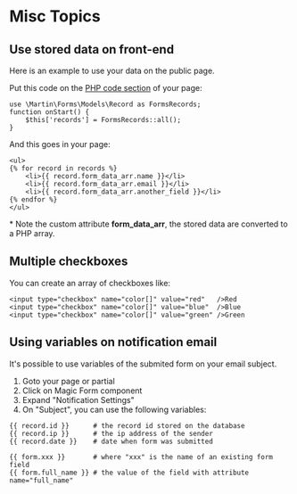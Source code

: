 # Misc Topics



## Use stored data on front-end

Here is an example to use your data on the public page.

Put this code on the [PHP code section](https://octobercms.com/docs/cms/themes#php-section) of your page:
```
use \Martin\Forms\Models\Record as FormsRecords;
function onStart() {
    $this['records'] = FormsRecords::all();
}
```
And this goes in your page:
```
<ul>
{% for record in records %}
    <li>{{ record.form_data_arr.name }}</li>
    <li>{{ record.form_data_arr.email }}</li>
    <li>{{ record.form_data_arr.another_field }}</li>
{% endfor %}
</ul>
```

\* Note the custom attribute **form_data_arr**, the stored data are converted to a PHP array.



## Multiple checkboxes

You can create an array of checkboxes like:
```
<input type="checkbox" name="color[]" value="red"   />Red
<input type="checkbox" name="color[]" value="blue"  />Blue
<input type="checkbox" name="color[]" value="green" />Green
```



## Using variables on notification email

It's possible to use variables of the submited form on your email subject.

1. Goto your page or partial
2. Click on Magic Form component
3. Expand "Notification Settings"
4. On "Subject", you can use the following variables:

```
{{ record.id }}      # the record id stored on the database
{{ record.ip }}      # the ip address of the sender
{{ record.date }}    # date when form was submitted

{{ form.xxx }}       # where "xxx" is the name of an existing form field
{{ form.full_name }} # the value of the field with attribute name="full_name"
```
